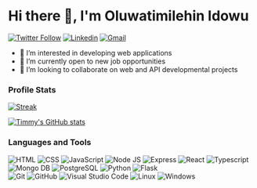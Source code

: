 # Hi there 👋, I'm Oluwatimilehin Idowu

[![Twitter Follow](https://img.shields.io/twitter/follow/timmy_id?color=1DA1F2&logo=twitter&style=for-the-badge)](https://twitter.com/intent/follow?original_referer=https%3A%2F%2Fgithub.com%2Ftimmy_id&screen_name=timmy_id)
[![Linkedin](https://img.shields.io/badge/linkedin-%231DA1F2.svg?style=for-the-badge&logo=linkedin&logoColor=white)](https://www.linkedin.com/in/oluwatimilehin-idowu/)
[![Gmail](https://img.shields.io/badge/gmail-EA4335.svg?style=for-the-badge&logo=gmail&logoColor=white)](mailto:oluwatimilehin.id@gmail.com)

- 👀 I’m interested in developing web applications
- 🌱 I’m currently open to new job opportunities
- 💞️ I’m looking to collaborate on web and API developmental projects

### Profile Stats
[![Streak](https://github-readme-streak-stats.herokuapp.com/?user=Timmy-id&theme=dark&hide_border=true)](https://github.com/Timmy-id/)

[![Timmy's GitHub stats](https://github-readme-stats.vercel.app/api?username=Timmy-id&hide=stars&show_icons=true&theme=dark)](https://github.com/Timmy-id/github-readme-stats)

### Languages and Tools
![HTML](https://img.shields.io/badge/HTML5-E34F26?style=for-the-badge&logo=html5&logoColor=white)
![CSS](https://img.shields.io/badge/CSS3-1572B6?style=for-the-badge&logo=css3&logoColor=white)
![JavaScript](https://img.shields.io/badge/JavaScript-323330?style=for-the-badge&logo=javascript&logoColor=F7DF1E)
![Node JS](https://img.shields.io/badge/Node.js-43853D?style=for-the-badge&logo=node.js&logoColor=white)
![Express](https://img.shields.io/badge/express.js-%23404d59.svg?style=for-the-badge&logo=express&logoColor=%2361DAFB)
![React](https://img.shields.io/badge/-ReactJs-61DAFB?logo=react&logoColor=white&style=for-the-badge)
![Typescript](https://img.shields.io/badge/TypeScript-007ACC?style=for-the-badge&logo=typescript&logoColor=white)
![Mongo DB](https://img.shields.io/badge/MongoDB-4EA94B?style=for-the-badge&logo=mongodb&logoColor=white)
![PostgreSQL](https://img.shields.io/badge/PostgreSQL-316192?style=for-the-badge&logo=postgresql&logoColor=white)
![Python](https://img.shields.io/badge/Python%20-%2314354C.svg?style=for-the-badge&logo=python&logoColor=white)
![Flask](https://img.shields.io/badge/Flask-000000?style=for-the-badge&logo=flask&logoColor=white)
<br>
![Git](https://img.shields.io/badge/Git%20-%23F05033.svg?style=for-the-badge&logo=git&logoColor=white)
![GitHub](https://img.shields.io/badge/github-%23181717.svg?style=for-the-badge&logo=github&logoColor=white)
![Visual Studio Code](https://img.shields.io/badge/Visual%20Studio%20Code-0078d7.svg?style=for-the-badge&logo=visual-studio-code&logoColor=white)
![Linux](https://img.shields.io/badge/Linux-FCC624?style=for-the-badge&logo=linux&logoColor=black)
![Windows](https://img.shields.io/badge/Windows-0078D6?style=for-the-badge&logo=windows&logoColor=white)


<!---
Timmy-id/Timmy-id is a ✨ special ✨ repository because its `README.md` (this file) appears on your GitHub profile.
You can click the Preview link to take a look at your changes.
--->
